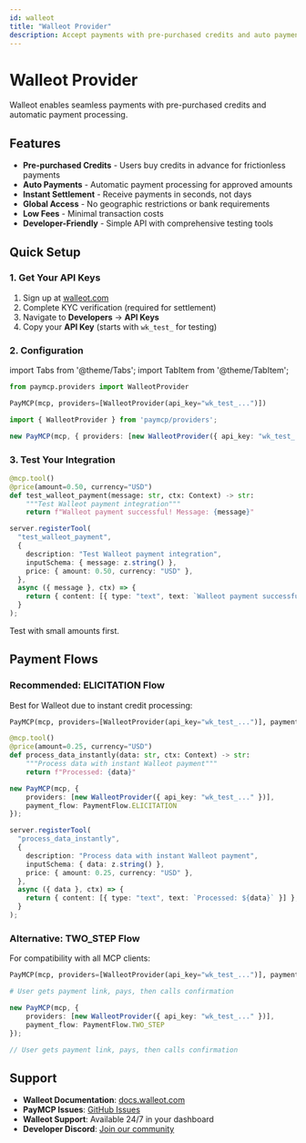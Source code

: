 ```yaml
---
id: walleot
title: "Walleot Provider"
description: Accept payments with pre-purchased credits and auto payments using Walleot
---
```


# Walleot Provider

Walleot enables seamless payments with pre-purchased credits and automatic payment processing.

## Features

- **Pre-purchased Credits** - Users buy credits in advance for frictionless payments
- **Auto Payments** - Automatic payment processing for approved amounts
- **Instant Settlement** - Receive payments in seconds, not days
- **Global Access** - No geographic restrictions or bank requirements
- **Low Fees** - Minimal transaction costs
- **Developer-Friendly** - Simple API with comprehensive testing tools

## Quick Setup

### 1. Get Your API Keys

1. Sign up at [walleot.com](https://walleot.com)
2. Complete KYC verification (required for settlement)
3. Navigate to **Developers** → **API Keys**
4. Copy your **API Key** (starts with `wk_test_` for testing)

### 2. Configuration

import Tabs from '@theme/Tabs';
import TabItem from '@theme/TabItem';

<Tabs>
<TabItem value="python" label="Python">

```python
from paymcp.providers import WalleotProvider

PayMCP(mcp, providers=[WalleotProvider(api_key="wk_test_...")])
```

</TabItem>
<TabItem value="typescript" label="TypeScript">

```typescript
import { WalleotProvider } from 'paymcp/providers';

new PayMCP(mcp, { providers: [new WalleotProvider({ api_key: "wk_test_..." })] });
```

</TabItem>
</Tabs>

### 3. Test Your Integration

<Tabs>
<TabItem value="python" label="Python">

```python
@mcp.tool()
@price(amount=0.50, currency="USD")
def test_walleot_payment(message: str, ctx: Context) -> str:
    """Test Walleot payment integration"""
    return f"Walleot payment successful! Message: {message}"
```

</TabItem>
<TabItem value="typescript" label="TypeScript">

```typescript
server.registerTool(
  "test_walleot_payment",
  {
    description: "Test Walleot payment integration",
    inputSchema: { message: z.string() },
    price: { amount: 0.50, currency: "USD" },
  },
  async ({ message }, ctx) => {
    return { content: [{ type: "text", text: `Walleot payment successful! Message: ${message}` }] };
  }
);
```

</TabItem>
</Tabs>

Test with small amounts first.


## Payment Flows

### Recommended: ELICITATION Flow

Best for Walleot due to instant credit processing:

<Tabs>
<TabItem value="python" label="Python">

```python
PayMCP(mcp, providers=[WalleotProvider(api_key="wk_test_...")], payment_flow=PaymentFlow.ELICITATION)

@mcp.tool()
@price(amount=0.25, currency="USD")
def process_data_instantly(data: str, ctx: Context) -> str:
    """Process data with instant Walleot payment"""
    return f"Processed: {data}"
```

</TabItem>
<TabItem value="typescript" label="TypeScript">

```typescript
new PayMCP(mcp, { 
    providers: [new WalleotProvider({ api_key: "wk_test_..." })],
    payment_flow: PaymentFlow.ELICITATION 
});

server.registerTool(
  "process_data_instantly",
  {
    description: "Process data with instant Walleot payment",
    inputSchema: { data: z.string() },
    price: { amount: 0.25, currency: "USD" },
  },
  async ({ data }, ctx) => {
    return { content: [{ type: "text", text: `Processed: ${data}` }] };
  }
);
```

</TabItem>
</Tabs>

### Alternative: TWO_STEP Flow

For compatibility with all MCP clients:

<Tabs>
<TabItem value="python" label="Python">

```python
PayMCP(mcp, providers=[WalleotProvider(api_key="wk_test_...")], payment_flow=PaymentFlow.TWO_STEP)

# User gets payment link, pays, then calls confirmation
```

</TabItem>
<TabItem value="typescript" label="TypeScript">

```typescript
new PayMCP(mcp, { 
    providers: [new WalleotProvider({ api_key: "wk_test_..." })],
    payment_flow: PaymentFlow.TWO_STEP 
});

// User gets payment link, pays, then calls confirmation
```

</TabItem>
</Tabs>


## Support

- **Walleot Documentation**: [docs.walleot.com](https://docs.walleot.com)
- **PayMCP Issues**: [GitHub Issues](https://github.com/PayMCP/paymcp/issues)
- **Walleot Support**: Available 24/7 in your dashboard
- **Developer Discord**: [Join our community](https://discord.gg/walleot)
